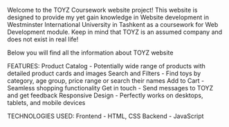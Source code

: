 Welcome to the TOYZ Coursework website project! This website is designed to provide my yet gain knowledge in Website development in Westminster International University in Tashkent as a coursework for Web Development module. Keep in mind that TOYZ is an assumed company and does not exist in real life! 

Below you will find all the information about TOYZ website

FEATURES:
    Product Catalog - Potentially wide range of products with detailed product cards and images
    Search and Filters - Find toys by category, age group, price range or search their names
    Add to Cart - Seamless shopping functionality
    Get in touch - Send messages to TOYZ and get feedback
    Responsive Design - Perfectly works on desktops, tablets, and mobile devices

TECHNOLOGIES USED:
    Frontend - HTML, CSS
    Backend - JavaScript


